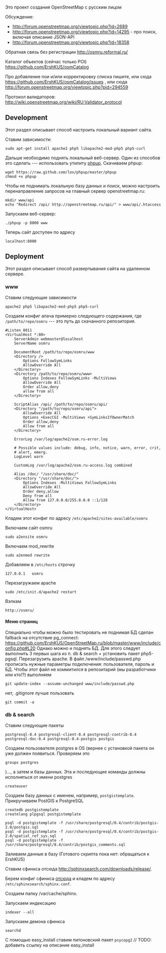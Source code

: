 Это проект создания OpenStreetMap с русским лицом

Обсуждение:
 * http://forum.openstreetmap.org/viewtopic.php?id=2689
 * http://forum.openstreetmap.org/viewtopic.php?id=14295 - про поиск, включая описание JSON-API
 * http://forum.openstreetmap.org/viewtopic.php?id=18358

Обратная связь без регистрации http://osmru.reformal.ru/

Каталог объектов (сейчас только POI) https://github.com/ErshKUS/osmCatalog

Про добавление пои и/или корректировку списка пишите, или сюда https://github.com/ErshKUS/osmCatalog/issues , или сюда http://forum.openstreetmap.org/viewtopic.php?pid=294559

Протокол валидаторов: http://wiki.openstreetmap.org/wiki/RU:Validator_protocol

## Development

Этот раздел описывает способ настроить локальный вариант сайта.


Ставим зависимости:

```
sudo apt-get install apache2 php5 libapache2-mod-php5 php5-curl
```

Дальше необходимо поднять локальный веб-сервер.
Один из способов это сделать --- использовать утилиту [phpup](https://github.com/lox/phpup).
Скачиваем phpup:

```
wget https://raw.github.com/lox/phpup/master/phpup
chmod +x phpup
```

Чтобы не поднимать локальную базу данных и поиск, можно настроить перенаправление запросов на главный сервер openstreetmap.ru:

```
mkdir www/api
echo "Redirect /api/ http://openstreetmap.ru/api/" > www/api/.htaccess
```

Запускаем веб-сервер:

```
./phpup -p 8000 www
```

Теперь сайт доступен по адресу

```
localhost:8000
```


## Deployment

Этот раздел описывает способ развертывания сайта на удаленном сервере.

### www

Ставим следующие зависимости

    apache2 php5 libapache2-mod-php5 php5-curl

Создаем конфиг апача примерно следующего содержания, где `/path/to/repo/osmru` --- это путь до скачанного репозитория.

```
#Listen 8011
<VirtualHost *:80>
	ServerAdmin webmaster@localhost
	ServerName osmru

	DocumentRoot /path/to/repo/osmru/www
	<Directory />
		Options FollowSymLinks
		AllowOverride All
	</Directory>
	<Directory /path/to/repo/osmru/www>
		Options Indexes FollowSymLinks -MultiViews
		AllowOverride All
		Order allow,deny
		allow from all
	</Directory>

	ScriptAlias /api/ /path/to/repo/osmru/api/
	<Directory "/path/to/repo/osmru/api">
		AllowOverride All
		Options +ExecCGI -MultiViews +SymLinksIfOwnerMatch
		Order allow,deny
		Allow from all
	</Directory>

	ErrorLog /var/log/apache2/osm.ru-error.log

	# Possible values include: debug, info, notice, warn, error, crit,
	# alert, emerg.
	LogLevel warn

	CustomLog /var/log/apache2/osm.ru-access.log combined

    Alias /doc/ "/usr/share/doc/"
    <Directory "/usr/share/doc/">
        Options Indexes -MultiViews FollowSymLinks
        AllowOverride All
        Order deny,allow
        Deny from all
        Allow from 127.0.0.0/255.0.0.0 ::1/128
    </Directory>
</VirtualHost>
```

Кладем этот конфиг по адресу `/etc/apache2/sites-available/osmru`

Включаем сайт osmru

	sudo a2ensite osmru

Включаем mod_rewrite

	sudo a2enmod rewrite

Добавляем в `/etc/hosts` строчку

	127.0.0.1 	osmru

Перезагружаем apache
    
    sudo /etc/init.d/apache2 restart

Вэлкам

	http://osmru/

#### Меню страниц

Специально чтобы можно было тестировать не поднимая БД сделан fallback на отсутствие pg_connect: https://github.com/ErshKUS/OpenStreetMap.ru/blob/master/www/include/config.php#L20
Однако можно и поднять БД. Для этого следует выполнить 3 первых шага из п. db & search + установить пакет php5-pgsql. Перезагрузить apache.
В файл /www/include/passwd.php прописать нужные параметры подключения: пользователя, пароль и БД.
Чтобы этот файл не коммитился в репозитарий (мы разработчики или кто!?) выполняем

	git update-index --assume-unchanged www/include/passwd.php
нет, .gitignore лучше пользовать

	git commit -a


### db & search

Ставим следующие пакеты

    postgresql-8.4 postgresql-client-8.4 postgresql-contrib-8.4 postgresql-doc-8.4 postgresql-8.4-postgis postgis

Создаем пользователя postgres в OS (вернее с установкой пакета он уже должен появиться. Проверяем это

	groups postgres
	
)..., а затем и базы данных. Эта и последующие команды должны исполняться от имени postgres

	createuser

Создаем базу данных с именем, например, `postgistemplate`. Прикручиваем PostGIS к PostgreSQL

	createdb postgistemplate
	createlang plpgsql postgistemplate

	psql -d postgistemplate -f /usr/share/postgresql/8.4/contrib/postgis-2.0/postgis.sql	
	psql -d postgistemplate -f /usr/share/postgresql/8.4/contrib/postgis-2.0/spatial_ref_sys.sql
	psql -d postgistemplate -f /usr/share/postgresql/8.4/contrib/postgis_comments.sql

Заливаем данные в базу (Готового скрипта пока нет: обращаться к ErshKUS)


Ставим сфинкса отсюда http://sphinxsearch.com/downloads/release/.

Берем конфиг сфинкса  [отсюда](../master/search/configs/sphinx.conf) и кладем по адресу `/etc/sphinxsearch/sphinx.conf`.

Создаем папку /var/cache/sphinx.

Запускаем индексацию

	indexer --all

Запускаем демона сфинкса

	searchd


C помощью easy_install ставим питоновский пакет `psycopg2` // TODO: добавить ссылку на описание easy_install

